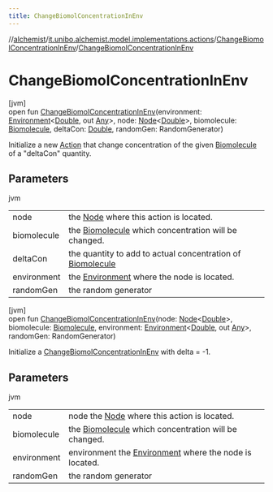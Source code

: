 ```yaml
---
title: ChangeBiomolConcentrationInEnv
---
```

//[alchemist](../../../index.html)/[it.unibo.alchemist.model.implementations.actions](../index.html)/[ChangeBiomolConcentrationInEnv](index.html)/[ChangeBiomolConcentrationInEnv](-change-biomol-concentration-in-env.html)



# ChangeBiomolConcentrationInEnv



[jvm]\
open fun [ChangeBiomolConcentrationInEnv](-change-biomol-concentration-in-env.html)(environment: [Environment](../../it.unibo.alchemist.model.interfaces/-environment/index.html)<[Double](https://docs.oracle.com/javase/8/docs/api/java/lang/Double.html), out [Any](https://kotlinlang.org/api/latest/jvm/stdlib/kotlin/-any/index.html)>, node: [Node](../../it.unibo.alchemist.model.interfaces/-node/index.html)<[Double](https://docs.oracle.com/javase/8/docs/api/java/lang/Double.html)>, biomolecule: [Biomolecule](../../it.unibo.alchemist.model.implementations.molecules/-biomolecule/index.html), deltaCon: [Double](https://kotlinlang.org/api/latest/jvm/stdlib/kotlin/-double/index.html), randomGen: RandomGenerator)



Initialize a new [Action](../../it.unibo.alchemist.model.interfaces/-action/index.html) that change concentration of the given [Biomolecule](../../it.unibo.alchemist.model.implementations.molecules/-biomolecule/index.html) of a "deltaCon" quantity.



## Parameters


jvm

| | |
|---|---|
| node | the [Node](../../it.unibo.alchemist.model.interfaces/-node/index.html) where this action is located. |
| biomolecule | the [Biomolecule](../../it.unibo.alchemist.model.implementations.molecules/-biomolecule/index.html) which concentration will be changed. |
| deltaCon | the quantity to add to actual concentration of [Biomolecule](../../it.unibo.alchemist.model.implementations.molecules/-biomolecule/index.html) |
| environment | the [Environment](../../it.unibo.alchemist.model.interfaces/-environment/index.html) where the node is located. |
| randomGen | the random generator |





[jvm]\
open fun [ChangeBiomolConcentrationInEnv](-change-biomol-concentration-in-env.html)(node: [Node](../../it.unibo.alchemist.model.interfaces/-node/index.html)<[Double](https://docs.oracle.com/javase/8/docs/api/java/lang/Double.html)>, biomolecule: [Biomolecule](../../it.unibo.alchemist.model.implementations.molecules/-biomolecule/index.html), environment: [Environment](../../it.unibo.alchemist.model.interfaces/-environment/index.html)<[Double](https://docs.oracle.com/javase/8/docs/api/java/lang/Double.html), out [Any](https://kotlinlang.org/api/latest/jvm/stdlib/kotlin/-any/index.html)>, randomGen: RandomGenerator)



Initialize a [ChangeBiomolConcentrationInEnv](index.html) with delta = -1.



## Parameters


jvm

| | |
|---|---|
| node | node the [Node](../../it.unibo.alchemist.model.interfaces/-node/index.html) where this action is located. |
| biomolecule | the [Biomolecule](../../it.unibo.alchemist.model.implementations.molecules/-biomolecule/index.html) which concentration will be changed. |
| environment | environment the [Environment](../../it.unibo.alchemist.model.interfaces/-environment/index.html) where the node is located. |
| randomGen | the random generator |




